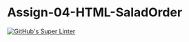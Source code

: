 # Assign-04-HTML-SaladOrder
[![GitHub's Super Linter](https://github.com/ICS20-Programming-ShylaO/Assign-04-HTML-SaladOrder/workflows/GitHub's%20Super%20Linter/badge.svg)](https://github.com/ICS20-Programming-ShylaO/Assign-04-HTML-SaladOrder/actions)